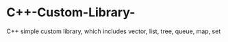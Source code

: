# C++-Custom-Library-
C++ simple custom library, which includes vector, list, tree, queue, map, set
